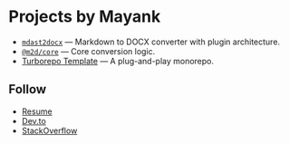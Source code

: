 # Projects by Mayank

- [`mdast2docx`](https://github.com/md2docx/mdast2docx) — Markdown to DOCX converter with plugin architecture.
- [`@m2d/core`](https://www.npmjs.com/package/@m2d/core) — Core conversion logic.
- [Turborepo Template](https://github.com/react18-tools/turborepo-template) — A plug-and-play monorepo.

## Follow

- [Resume](https://mayank-chaudhari.vercel.app/resume)
- [Dev.to](https://dev.to/mayank1513)
- [StackOverflow](https://stackoverflow.com/users/9640177/mayank-kumar-chaudhari)
